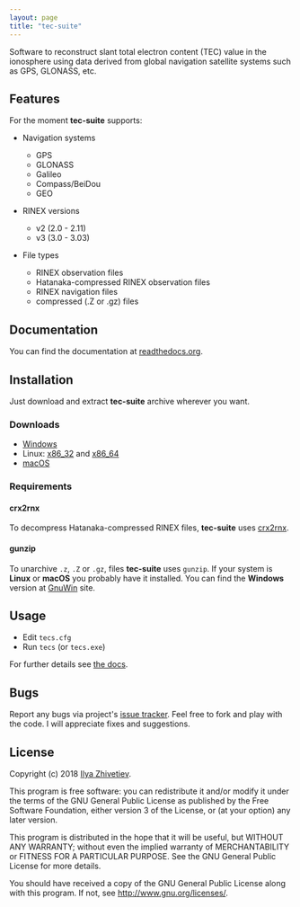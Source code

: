 ```yaml
---
layout: page
title: "tec-suite"
---
```

Software to reconstruct slant total electron content (TEC) value in
the ionosphere using data derived from global navigation satellite
systems such as GPS, GLONASS, etc.

## Features

For the moment **tec-suite** supports:

* Navigation systems
  * GPS
  * GLONASS
  * Galileo
  * Compass/BeiDou
  * GEO

* RINEX versions
  * v2 (2.0 - 2.11)
  * v3 (3.0 - 3.03)

* File types
  * RINEX observation files
  * Hatanaka-compressed RINEX observation files
  * RINEX navigation files
  * compressed (.Z or .gz) files

## Documentation

You can find the documentation at [readthedocs.org](http://tec-suite.readthedocs.io).

## Installation

Just download and extract **tec-suite** archive wherever you want.

### Downloads

* [Windows](https://github.com/gnss-lab/tec-suite/releases/download/v0.7.8/tec-suite-v0.7.8-win32.zip)
* Linux: [x86_32](https://github.com/gnss-lab/tec-suite/releases/download/v0.7.8/tec-suite-v0.7.8-linux32.tgz) and [x86_64](https://github.com/gnss-lab/tec-suite/releases/download/v0.7.8/tec-suite-v0.7.8-linux64.tgz)
* [macOS](https://github.com/gnss-lab/tec-suite/releases/download/v0.7.8/tec-suite-v0.7.8-macos.tgz) 

### Requirements

#### crx2rnx

To decompress Hatanaka-compressed RINEX files, **tec-suite** uses
[crx2rnx](http://terras.gsi.go.jp/ja/crx2rnx.html).

#### gunzip

To unarchive `.z`, `.Z` or `.gz`, files **tec-suite**
uses `gunzip`. If your system is **Linux** or **macOS** you
probably have it installed. You can find the **Windows** version
at [GnuWin](http://gnuwin32.sourceforge.net/packages/gzip.htm)
site.

## Usage

* Edit `tecs.cfg`
* Run `tecs` (or `tecs.exe`)

For further details see [the docs](http://tec-suite.readthedocs.io).

## Bugs

Report any bugs via project's [issue tracker](https://github.com/gnss-lab/tec-suite/issues).
Feel free to fork and play with the code. I will appreciate fixes
and suggestions.

## License

Copyright (c) 2018 [Ilya Zhivetiev](mailto:i.zhivetiev@gnss-lab.org).

This program is free software: you can redistribute it and/or modify
it under the terms of the GNU General Public License as published by
the Free Software Foundation, either version 3 of the License, or
(at your option) any later version.

This program is distributed in the hope that it will be useful,
but WITHOUT ANY WARRANTY; without even the implied warranty of
MERCHANTABILITY or FITNESS FOR A PARTICULAR PURPOSE.  See the
GNU General Public License for more details.

You should have received a copy of the GNU General Public License
along with this program.  If not, see <http://www.gnu.org/licenses/>.
